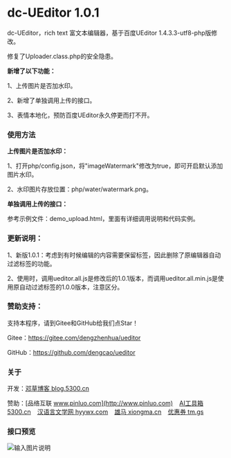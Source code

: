 # dc-UEditor 1.0.1

dc-UEditor，rich text 富文本编辑器，基于百度UEditor 1.4.3.3-utf8-php版修改。

修复了Uploader.class.php的安全隐患。

 **新增了以下功能：**

1、上传图片是否加水印。

2、新增了单独调用上传的接口。

3、表情本地化，预防百度UEditor永久停更而打不开。


### 使用方法

 **上传图片是否加水印：** 

1、打开php/config.json，将"imageWatermark"修改为true，即可开启默认添加图片水印。

2、水印图片存放位置：php/water/watermark.png。


 **单独调用上传的接口：** 

参考示例文件：demo_upload.html，里面有详细调用说明和代码实例。


### 更新说明：


1、新版1.0.1：考虑到有时候编辑的内容需要保留<span>标签，因此删除了原编辑器自动过滤<span>标签的功能。

2、使用时，调用ueditor.all.js是修改后的1.0.1版本，而调用ueditor.all.min.js是使用原自动过滤<span>标签的1.0.0版本，注意区分。


### 赞助支持：

支持本程序，请到Gitee和GitHub给我们点Star！

Gitee：https://gitee.com/dengzhenhua/ueditor

GitHub：https://github.com/dengcao/ueditor

### 关于

开发：[邓草博客 blog.5300.cn](http://blog.5300.cn)

赞助：[品络互联 www.pinluo.com](http://www.pinluo.com)  &ensp;  [AI工具箱 5300.cn](http://5300.cn)  &ensp;  [汉语言文学网 hyywx.com](http://hyywx.com)  &ensp;  [雄马 xiongma.cn](http://xiongma.cn) &ensp;  [优惠券 tm.gs](http://tm.gs)


### 接口预览

![输入图片说明](https://images.gitee.com/uploads/images/2020/0511/210952_13094c16_7397417.png "调用上传接口")



